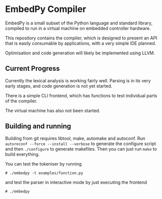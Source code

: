 EmbedPy Compiler
================

EmbedPy is a small subset of the Python language and standard library, 
compiled to run in a virtual machine on embedded controller hardware.

This repository contains the compiler, which is designed to present an API
that is easily consumable by applications, with a very simple IDE planned.

Optimisation and code generation will likely be implemented using LLVM.

Current Progress
----------------

Currently the lexical analysis is working fairly well. Parsing is in its
very early stages, and code generation is not yet started.

There is a simple CLI frontend, which has functions to test individual
parts of the compiler.

The virtual machine has also not been started.

Building and running
--------------------

Building from git requires libtool, make, automake and autoconf. Run
`autoreconf --force --install --verbose` to generate the configure script
and then `./configure` to generate makefiles. Then you can just run `make`
to build everything.

You can test the tokeniser by running

    # ./embedpy -t examples/function.py

and test the parser in interactive mode by just executing the frontend

    # ./embedpy
